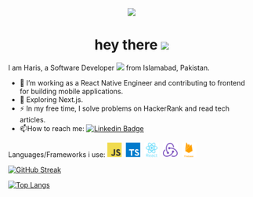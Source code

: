 <div id="header" align="center">
  <img src="https://media.giphy.com/media/M9gbBd9nbDrOTu1Mqx/giphy.gif" width="100"/>
</div>

<h1 align="center">
  hey there
  <img src="https://media.giphy.com/media/hvRJCLFzcasrR4ia7z/giphy.gif" width="30px"/>
</h1>


I am Haris, a Software Developer <img src="https://media.giphy.com/media/WUlplcMpOCEmTGBtBW/giphy.gif" width="30"> from Islamabad, Pakistan.

- :telescope: I’m working as a React Native Engineer and contributing to frontend for building mobile applications.
- :seedling: Exploring Next.js.
- :zap: In my free time, I solve problems on HackerRank and read tech articles.
- :mailbox:How to reach me: [![Linkedin Badge](https://img.shields.io/badge/-linkedin-blue?style=flat&logo=Linkedin&logoColor=white)]([https://www.linkedin.com/in/muhammad-haris-0014/])

<div>
  Languages/Frameworks i use: 
  <img src="https://github.com/devicons/devicon/blob/master/icons/javascript/javascript-original.svg" title="JavaScript" alt="JavaScript" width="30" height="30"/>&nbsp;
  <img src="https://github.com/devicons/devicon/blob/master/icons/typescript/typescript-original.svg" title="TypeScript" alt="TypeScript" width="30" height="30"/>&nbsp;
  <img src="https://github.com/devicons/devicon/blob/master/icons/react/react-original-wordmark.svg" title="React" alt="React" width="30" height="30"/>&nbsp;
  <img src="https://github.com/devicons/devicon/blob/master/icons/redux/redux-original.svg" title="Redux" alt="Redux " width="30" height="30"/>&nbsp;
  <img src="https://github.com/devicons/devicon/blob/master/icons/firebase/firebase-plain-wordmark.svg" title="Firebase" alt="Firebase" width="30" height="30"/>&nbsp;
</div>

[![GitHub Streak](http://github-readme-streak-stats.herokuapp.com?user=your-github-username&theme=dark&background=000000)](https://git.io/streak-stats)

[![Top Langs](https://github-readme-stats.vercel.app/api/top-langs/?username=mharis0014&layout=compact&theme=vision-friendly-dark)](https://github.com/mharis0014/github-readme-stats)
